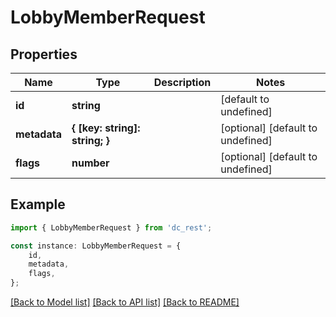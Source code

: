 # LobbyMemberRequest


## Properties

Name | Type | Description | Notes
------------ | ------------- | ------------- | -------------
**id** | **string** |  | [default to undefined]
**metadata** | **{ [key: string]: string; }** |  | [optional] [default to undefined]
**flags** | **number** |  | [optional] [default to undefined]

## Example

```typescript
import { LobbyMemberRequest } from 'dc_rest';

const instance: LobbyMemberRequest = {
    id,
    metadata,
    flags,
};
```

[[Back to Model list]](../README.md#documentation-for-models) [[Back to API list]](../README.md#documentation-for-api-endpoints) [[Back to README]](../README.md)
